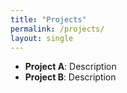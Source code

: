 ```yaml
---
title: "Projects"
permalink: /projects/
layout: single
---
```

- **Project A**: Description
- **Project B**: Description
